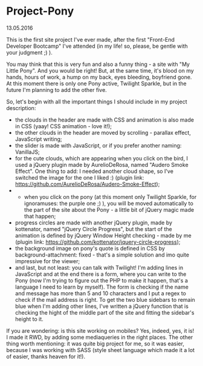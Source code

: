 # Project-Pony

13.05.2016

This is the first site project I've ever made, after the first "Front-End Developer Bootcamp" I've attended (in my life! so, please, be gentle with your judgment ;) ).

You may think that this is very fun and also a funny thing - a site with "My Little Pony". And you would be right! But, at the same time, it's blood on my hands, hours of work, a hump on my back, eyes bleeding, boyfriend gone. At this moment there is only one Pony active, Twilight Sparkle, but in the future I'm planning to add the other five.

So, let's begin with all the important things I should include in my project description:
- the clouds in the header are made with CSS and animation is also made in CSS (yaay! CSS animation - love it!);
- the other clouds in the header are moved by scrolling - parallax effect, JavaScript writing;
- the slider is made with JavaScript, or if you prefer another naming: VanillaJS; 
- for the cute clouds, which are appearing when you click on the bird, I used a jQuery plugin made by AurelioDeRosa, named "Audero Smoke Effect". One thing to add: I needed another cloud shape, so I've switched the image for the one I liked :) (plugin link: https://github.com/AurelioDeRosa/Audero-Smoke-Effect);
- - when you click on the pony (at this moment only Twilight Sparkle, for ignoramuses: the purple one ;) ), you will be moved automatically to the part of the site about the Pony - a little bit of jQuery magic made that happen;
- progress circles are made with another jQuery plugin, made by kottenator, named "jQuery Circle Progress", but the start of the animation is defined by jQuery Window Height checking - made by me (plugin link: https://github.com/kottenator/jquery-circle-progress);
- the background image on pony's quote is defined in CSS by background-attachment: fixed - that's a simple solution and imo quite impressive for the viewer;
- and last, but not least: you can talk with Twilight! I'm adding lines in JavaScript and at the end there is a form, where you can write to the Pony (now I'm trying to figure out the PHP to make it happen, that's a language I need to learn by myself). The form is checking if the name and message has more than 5 and 10 characters and I put a regex to check if the mail address is right. To get the two blue sidebars to remain blue when I'm adding other lines, I've written a jQuery function that is checking the hight of the middle part of the site and fitting the sidebar's height to it.

If you are wondering: is this site working on mobiles? Yes, indeed, yes, it is! I made it RWD, by adding some mediaqueries in the right places. The other thing worth mentioning: it was quite big project for me, so it was easier, because I was working with SASS (style sheet language which made it a lot of easier, thanks heaven for it!).
